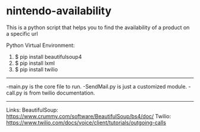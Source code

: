 # nintendo-availability
This is a python script that helps you to find the availability of a product on a specific url

Python Virtual Environment:

1. $ pip install beautifulsoup4               
2. $ pip install lxml
3. $ pip install twilio 

--------------------------------------------------------------
-main.py is the core file to run.
-SendMail.py is just a customized module. 
-call.py is from twilio documentation.

--------------------------------------------------------------
Links:
BeautifulSoup: https://www.crummy.com/software/BeautifulSoup/bs4/doc/
Twilio: https://www.twilio.com/docs/voice/client/tutorials/outgoing-calls
